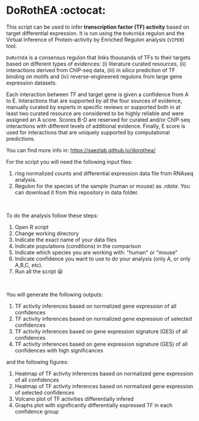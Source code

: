 # DoRothEA :octocat:

This script can be used to infer **transcription factor (TF) activity** based on target differential expression. It is run using the `DoRothEA` regulon and the Virtual Inference of Protein-activity by Enriched Regulon analysis (`VIPER`) tool. <br/>

`DoRothEA` is a consensus regulon that links thousands of TFs to their targets based on different types of evidences: (i) literature curated resources, (ii) interactions derived from ChIP-seq data, (iii) in silico prediction of 
TF binding on motifs and (iv) reverse-engineered regulons from large gene expression datasets. <br/> 

Each interaction between TF and target gene is given a confidence from A to E. Interactions that are supported by all the four sources of evidence, manually curated by experts in specific reviews or supported both in at least two curated resource are considered to be highly reliable and were assigned an A score. Scores B-D are reserved for curated and/or ChIP-seq interactions with different levels of additional evidence. Finally, E score is used for interactions that are uniquely supported by computational predictions.<br/>

You can find more info in: https://saezlab.github.io/dorothea/ <br/>

For the script you will need the following input files: <br/>
  1. rlog normalized counts and differential expression data file from RNAseq analysis. <br/>
  2. Regulon for the species of the sample (human or mouse) as _.rdata_. You can download it from this repository in data folder. <br/>
  <br />

To do the analysis follow these steps: <br/>
  1. Open R script
  2. Change working directory
  3. Indicate the exact name of your data files <br/>
  4. Indicate populations (conditions) in the comparison <br/>
  5. Indicate which species you are working with: "human" or "mouse"
  6. Indicate confidence you want to use to do your analysis (only A, or only A,B,C, etc).<br/>
  7. Run all the script :smiley:<br />
  <br />

You will generate the following outputs:<br/>
1. TF activity inferences based on normalized gene expression of all confidences <br/>
2. TF activity inferences based on normalized gene expression of selected confidences <br/>
3. TF activity inferences based on gene expression signature (GES) of all confidences <br/>
4. TF activity inferences based on gene expression signature (GES) of all confidences with high significances <br/>

and the following figures: <br/>
1. Heatmap of TF activity inferences based on normalized gene expression of all confidences <br/>
2. Heatmap of TF activity inferences based on normalized gene expression of selected confidences <br/>
3. Volcano plot of TF activities differentially infered <br/>
4. Graphs plot with significantly differentially expressed TF in each confidence group <br/>
